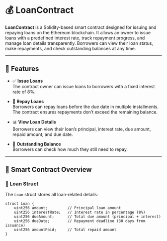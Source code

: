 # 💰 LoanContract

**LoanContract** is a Solidity-based smart contract designed for issuing and repaying loans on the Ethereum blockchain. It allows an owner to issue loans with a predefined interest rate, track repayment progress, and manage loan details transparently. Borrowers can view their loan status, make repayments, and check outstanding balances at any time.

---

## 📖 Features

- ✅ **Issue Loans**  
  The contract owner can issue loans to borrowers with a fixed interest rate of 8%.

- 💸 **Repay Loans**  
  Borrowers can repay loans before the due date in multiple installments. The contract ensures repayments don’t exceed the remaining balance.

- 📊 **View Loan Details**  
  Borrowers can view their loan’s principal, interest rate, due amount, repaid amount, and due date.

- 🧮 **Outstanding Balance**  
  Borrowers can check how much they still need to repay.

---

## 🧱 Smart Contract Overview

### 🔷 Loan Struct

The `Loan` struct stores all loan-related details:

```solidity
struct Loan {
    uint256 amount;         // Principal loan amount
    uint256 interestRate;   // Interest rate in percentage (8%)
    uint256 dueAmount;      // Total due amount (principal + interest)
    uint256 dueDate;        // Repayment deadline (30 days from issuance)
    uint256 amountPaid;     // Total repaid amount
}
